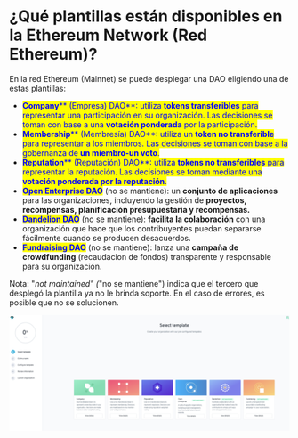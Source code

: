 # ¿Qué plantillas están disponibles en la Ethereum Network (Red Ethereum)?

En la red Ethereum (Mainnet) se puede desplegar una DAO eligiendo una de estas plantillas:

* <mark style="color:blue;"><mark style="color:blue;">**Company**<mark style="color:blue;"></mark><mark style="color:blue;">** **</mark><mark style="color:blue;">**(Empresa) DAO**</mark>: utiliza **tokens transferibles** para representar una participación en su organización. Las decisiones se toman con base a una **votación ponderada** por la participación.
* <mark style="color:blue;"><mark style="color:blue;">**Membership**<mark style="color:blue;"></mark><mark style="color:blue;">** **</mark><mark style="color:blue;">**(Membresía) DAO**</mark>: utiliza un **token no transferible** para representar a los miembros. Las decisiones se toman con base a la gobernanza de **un miembro-un voto**.&#x20;
* <mark style="color:blue;"><mark style="color:blue;">**Reputation**<mark style="color:blue;"></mark><mark style="color:blue;">** **</mark><mark style="color:blue;">**(Reputación) DAO**</mark>: utiliza **tokens no transferibles** para representar la reputación. Las decisiones se toman mediante una **votación ponderada por la reputación**.&#x20;
* <mark style="color:blue;">**Open Enterprise DAO**</mark> (no se mantiene): un **conjunto de aplicaciones** para las organizaciones, incluyendo la gestión de **proyectos, recompensas, planificación presupuestaria y recompensas.**
* <mark style="color:blue;">**Dandelion DAO**</mark> (no se mantiene): **facilita la colaboración** con una organización que hace que los contribuyentes puedan separarse fácilmente cuando se producen desacuerdos.&#x20;
* <mark style="color:blue;">**Fundraising DAO**</mark> (no se mantiene): lanza una **campaña de crowdfunding** (recaudacion de fondos) transparente y responsable para su organización.

Nota: "_not maintained" (_"no se mantiene") indica que el tercero que desplegó la plantilla ya no le brinda soporte. En el caso de errores, es posible que no se solucionen.

![](<../../../.gitbook/assets/Schermata 2022-02-03 alle 11.46.50.png>)
